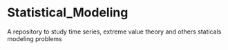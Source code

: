 # Statistical_Modeling
A repository to study time series, extreme value theory and others staticals modeling problems
